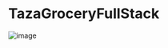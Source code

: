 # TazaGroceryFullStack


![image](https://github.com/user-attachments/assets/269ec513-f467-4c5c-9913-e885759d1c1a)
